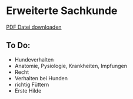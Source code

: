 Erweiterte Sachkunde
===========

[PDF Datei downloaden](https://github.com/scholchr/erweiterte-sachkunde/blob/master/erweiterte_sachkunde.pdf?raw=true)


To Do:
------
* Hundeverhalten
* Anatomie, Pysiologie, Krankheiten, Impfungen
* Recht
* Verhalten bei Hunden
* richtig Füttern
* Erste Hilde